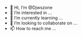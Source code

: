 - 👋 Hi, I’m @Djwszone
- 👀 I’m interested in ...
- 🌱 I’m currently learning ...
- 💞️ I’m looking to collaborate on ...
- 📫 How to reach me ...

<!---
Djwszone/Djwszone is a ✨ special ✨ repository because its `README.md` (this file) appears on your GitHub profile.
You can click the Preview link to take a look at your changes.
--->
